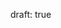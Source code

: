 
draft: true
<!--
All that remains is to create a user on the container so that you can login.

## Creating Users on the Container

Make a shell connection to the running container.

{% highlight bash %}
docker exec -t -i 03ca8788b0c8 /bin/bash
{% endhighlight %}

In order to use `mkpasswd` we'll need to install the `whois` package.

{% highlight bash %}
apt-get update && apt-get install -y whois
{% endhighlight %}

On the container create a `jupyter` user.

{% highlight bash %}
useradd jupyter -m -p `mkpasswd jupyter` -s /bin/bash
{% endhighlight %}


login to a Jupyter Notebook using the `jupyter` user and credentials as created above.




{% highlight text %}
{% endhighlight %}

{% highlight text %}
{% endhighlight %}

{% highlight text %}
{% endhighlight %}

{% highlight text %}
{% endhighlight %}

{% highlight text %}
{% endhighlight %}

https://stackoverflow.com/questions/35943625/serving-jupyter-notebook-from-within-docker-container-on-aws-not-working


INSTALL AND RUN DOCKER IMAGE

login as jupyter/jupyter

CONNECT TO DOCKER CONTAINER USING EXEC AND ADD OTHER USERS.



ALSO LOOK INTO SOMETHING LIKE THIS

docker volume create --name jupyterhub-data

USEFUL INFO AT END ON DATA BACKUP

https://github.com/jupyterhub/jupyterhub-deploy-docker
-->